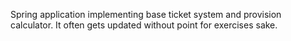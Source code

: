 Spring application implementing base ticket system and provision calculator.
It often gets updated without point for exercises sake.
